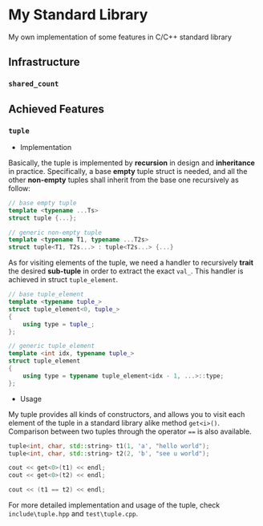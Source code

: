# My Standard Library
My own implementation of some features in C/C++ standard library

## Infrastructure

### `shared_count`

## Achieved Features

### `tuple`

* Implementation

Basically, the tuple is implemented by **recursion** in design and **inheritance** in practice. Specifically, a base **empty** tuple struct is needed, and all the other **non-empty** tuples shall inherit from the base one recursively as follow:

```cpp
// base empty tuple
template <typename ...Ts>
struct tuple {...};

// generic non-empty tuple
template <typename T1, typename ...T2s>
struct tuple<T1, T2s...> : tuple<T2s...> {...}
```

As for visiting elements of the tuple, we need a handler to recursively **trait** the desired **sub-tuple** in order to extract the exact `val_`. This handler is achieved in struct `tuple_element`.

```cpp
// base tuple_element
template <typename tuple_>
struct tuple_element<0, tuple_>
{
    using type = tuple_; 
};

// generic tuple_element
template <int idx, typename tuple_>
struct tuple_element
{
    using type = typename tuple_element<idx - 1, ...>::type;
};
```

* Usage

My tuple provides all kinds of constructors, and allows you to visit each element of the tuple in a standard library alike method `get<i>()`. Comparison between two tuples through the operator `==` is also available. 

```cpp
tuple<int, char, std::string> t1(1, 'a', "hello world");
tuple<int, char, std::string> t2(2, 'b', "see u world");

cout << get<0>(t1) << endl;
cout << get<0>(t2) << endl;

cout << (t1 == t2) << endl;
```

For more detailed implementation and usage of the tuple, check `include\tuple.hpp` and `test\tuple.cpp`.